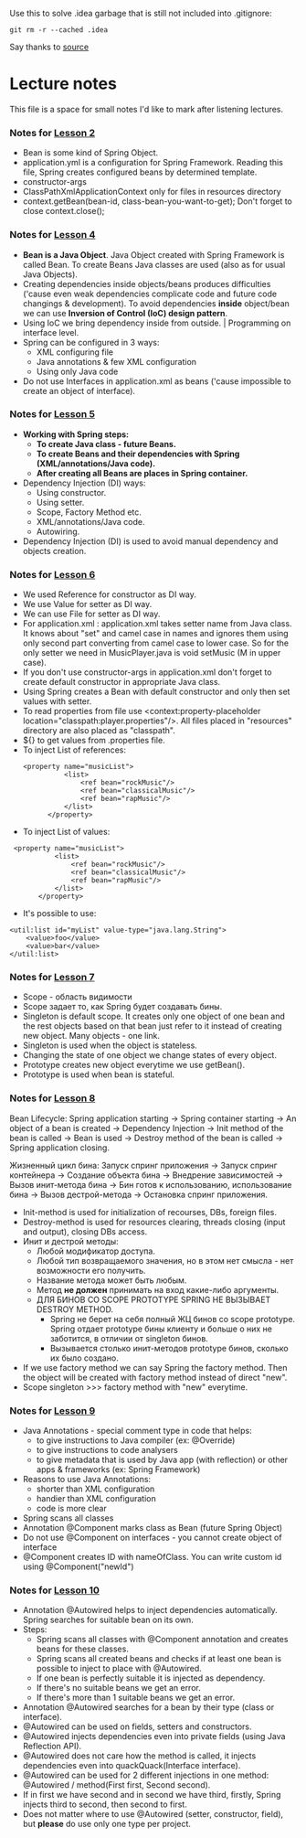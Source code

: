 Use this to solve .idea garbage that is still not included into .gitignore:

``` 
git rm -r --cached .idea
```

Say thanks to [source](https://bigdata-etl.com/gitignore-intellij-not-working-idea-git/)

# Lecture notes

This file is a space for small notes I'd like to mark after listening lectures.

### Notes for [Lesson 2](https://youtu.be/nLCYk1ySY_U)

- Bean is some kind of Spring Object.
- application.yml is a configuration for Spring Framework.
  Reading this file, Spring creates configured beans by determined template.
- constructor-args
- ClassPathXmlApplicationContext only for files in resources directory
- context.getBean(bean-id, class-bean-you-want-to-get); Don't forget to close context.close();

### Notes for [Lesson 4](https://youtu.be/Ns0IxBXDbWw)

- **Bean is a Java Object**. Java Object created with Spring Framework is called Bean.
  To create Beans Java classes are used (also as for usual Java Objects).
- Creating dependencies inside objects/beans produces difficulties
  ('cause even weak dependencies complicate code and future code changings & development).
  To avoid dependencies **inside** object/bean we can use **Inversion of Control (IoC) design pattern**.
- Using IoC we bring dependency inside from outside. | Programming on interface level.
- Spring can be configured in 3 ways:
    - XML configuring file
    - Java annotations & few XML configuration
    - Using only Java code
- Do not use Interfaces in application.xml as beans ('cause impossible to create an object of interface).

### Notes for [Lesson 5](https://youtu.be/MjnVZgMnTT0)

- **Working with Spring steps:**
    - **To create Java class - future Beans.**
    - **To create Beans and their dependencies with Spring (XML/annotations/Java code).**
    - **After creating all Beans are places in Spring container.**
- Dependency Injection (DI) ways:
    - Using constructor.
    - Using setter.
    - Scope, Factory Method etc.
    - XML/annotations/Java code.
    - Autowiring.
- Dependency Injection (DI) is used to avoid manual dependency and objects creation.

### Notes for [Lesson 6](https://youtu.be/dBxRmUH3Af8)

- We used Reference for constructor as DI way.
- We use Value for setter as DI way.
- We can use File for setter as DI way.
- For application.xml <property>: application.xml takes setter name from Java class.
  It knows about "set" and camel case in names and ignores them using only second part converting from camel case to
  lower case.
  So for <property name="music"/> the only setter we need in MusicPlayer.java is void setMusic (M in upper case).
- If you don't use constructor-args in application.xml don't forget to create default constructor in appropriate Java
  class.
- Using <property name="music"/> Spring creates a Bean with default constructor and only then set values with setter.
- To read properties from file use <context:property-placeholder location="classpath:player.properties"/>. All files
  placed in "resources" directory are also placed as "classpath".
- ${} to get values from .properties file.
- To inject List of references:
  ```
  <property name="musicList">
            <list>
                <ref bean="rockMusic"/>
                <ref bean="classicalMusic"/>
                <ref bean="rapMusic"/>
            </list>
        </property> 
  ```
- To inject List of values:

 ```
  <property name="musicList">
            <list>
                <ref bean="rockMusic"/>
                <ref bean="classicalMusic"/>
                <ref bean="rapMusic"/>
            </list>
        </property> 
  ```

- It's possible to use:

``` 
<util:list id="myList" value-type="java.lang.String">
    <value>foo</value>
    <value>bar</value>
</util:list>
```

### Notes for [Lesson 7](https://youtu.be/IcwWPjeBpFU)

- Scope - область видимости
- Scope задает то, как Spring будет создавать бины.
- Singleton is default scope. It creates only one object of one bean and the rest objects based on that bean just refer
  to it instead of creating new object. Many objects - one link.
- Singleton is used when the object is stateless.
- Changing the state of one object we change states of every object.
- Prototype creates new object everytime we use getBean().
- Prototype is used when bean is stateful.

### Notes for [Lesson 8](https://youtu.be/MVbBLoZrT2A)

Bean Lifecycle: Spring application starting -> Spring container starting -> An object of a bean is created ->
Dependency Injection -> Init method of the bean is called -> Bean is used -> Destroy method of the bean is called ->
Spring application closing.

Жизненный цикл бина: Запуск спринг приложения -> Запуск спринг контейнера -> Создание объекта бина -> Внедрение
зависимостей -> Вызов инит-метода бина -> Бин готов к использованию, использование бина -> Вызов дестрой-метода ->
Остановка спринг приложения.

- Init-method is used for initialization of recourses, DBs, foreign files.
- Destroy-method is used for resources clearing, threads closing (input and output), closing DBs access.
- Инит и дестрой методы:
    - Любой модификатор доступа.
    - Любой тип возвращаемого значения, но в этом нет смысла - нет возможности его получить.
    - Название метода может быть любым.
    - Метод **не должен** принимать на вход какие-либо аргументы.
    - ДЛЯ БИНОВ СО SCOPE PROTOTYPE SPRING НЕ ВЫЗЫВАЕТ DESTROY METHOD.
        - Spring не берет на себя полный ЖЦ бинов со scope prototype. Spring отдает prototype бины клиенту и больше о
          них не заботится, в отличии от singleton бинов.
        - Вызывается столько инит-методов prototype бинов, сколько их было создано.
- If we use factory method we can say Spring the factory method. Then the object will be created with factory method
  instead of direct "new".
- Scope singleton >>> factory method with "new" everytime.

### Notes for [Lesson 9](https://youtu.be/aXDMYy930b4)

- Java Annotations - special comment type in code that helps:
    - to give instructions to Java compiler (ex: @Override)
    - to give instructions to code analysers
    - to give metadata that is used by Java app (with reflection) or other apps & frameworks (ex: Spring Framework)
- Reasons to use Java Annotations:
    - shorter than XML configuration
    - handier than XML configuration
    - code is more clear
- Spring scans all classes
- Annotation @Component marks class as Bean (future Spring Object)
- Do not use @Component on interfaces - you cannot create object of interface
- @Component creates ID with nameOfClass. You can write custom id using @Component("newId")

### Notes for [Lesson 10](https://youtu.be/KvyD2Vg4b1Q)

- Annotation @Autowired helps to inject dependencies automatically. Spring searches for suitable bean on its own.
- Steps:
    - Spring scans all classes with @Component annotation and creates beans for these classes.
    - Spring scans all created beans and checks if at least one bean is possible to inject to place with @Autowired.
    - If one bean is perfectly suitable it is injected as dependency.
    - If there's no suitable beans we get an error.
    - If there's more than 1 suitable beans we get an error.
- Annotation @Autowired searches for a bean by their type (class or interface).
- @Autowired can be used on fields, setters and constructors.
- @Autowired injects dependencies even into private fields (using Java Reflection API).
- @Autowired does not care how the method is called, it injects dependencies even into quackQuack(Interface interface).
- @Autowired can be used for 2 different injections in one method: @Autowired / method(First first, Second second).
- If in first we have second and in second we have third, firstly, Spring injects third to second, then second to first.
- Does not matter where to use @Autowired (setter, constructor, field), but **please** do use only one type per project.